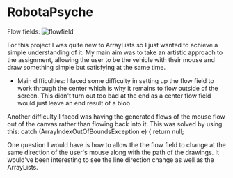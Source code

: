 # RobotaPsyche

Flow fields:
![flowfield](https://user-images.githubusercontent.com/66205383/107911789-a7626680-6f76-11eb-8bf4-79c8d6683453.gif)


For this project I was quite new to ArrayLists so I just wanted to achieve a simple understanding of it. My main aim was to take an artistic approach to the assignment, allowing the user to be the vehicle with their mouse and draw something simple but satisfying at the same time. 

- Main difficulties:
I faced some difficulty in setting up the flow field to work through the center which is why it remains to flow outside of the screen. This didn't turn out too bad at the end as a center flow field would just leave an end result of a blob. 

Another difficulty I faced was having the generated flows of the mouse flow out of the canvas rather than flowing back into it. This was solved by using this:
    catch (ArrayIndexOutOfBoundsException e) {
      return null;

One question I would have is how to allow the the flow field to change at the same direction of the user's mouse along with the path of the drawings. It would've been interesting to see the line direction change as well as the ArrayLists.
